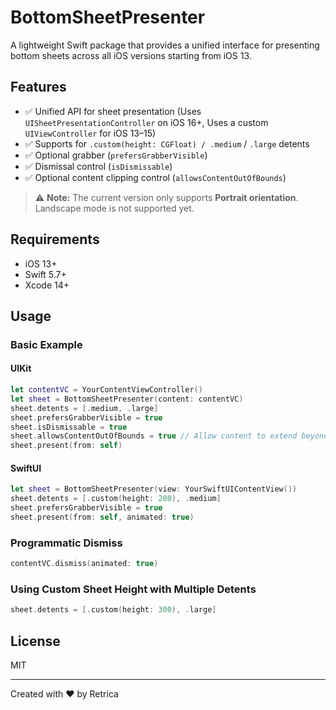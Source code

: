 # BottomSheetPresenter

A lightweight Swift package that provides a unified interface for presenting bottom sheets across all iOS versions starting from iOS 13.


## Features

- ✅ Unified API for sheet presentation (Uses `UISheetPresentationController` on iOS 16+, Uses a custom `UIViewController` for iOS 13–15)
- ✅ Supports for `.custom(height: CGFloat) / .medium` / `.large` detents
- ✅ Optional grabber (`prefersGrabberVisible`)
- ✅ Dismissal control (`isDismissable`)
- ✅ Optional content clipping control (`allowsContentOutOfBounds`)
> ⚠️ **Note:** The current version only supports **Portrait orientation**. Landscape mode is not supported yet.


## Requirements

- iOS 13+
- Swift 5.7+
- Xcode 14+


## Usage

### Basic Example

#### UIKit
```swift
let contentVC = YourContentViewController()
let sheet = BottomSheetPresenter(content: contentVC)
sheet.detents = [.medium, .large]
sheet.prefersGrabberVisible = true
sheet.isDismissable = true
sheet.allowsContentOutOfBounds = true // Allow content to extend beyond the sheet's bounds
sheet.present(from: self)
```

#### SwiftUI
```swift
let sheet = BottomSheetPresenter(view: YourSwiftUIContentView())
sheet.detents = [.custom(height: 200), .medium]
sheet.prefersGrabberVisible = true
sheet.present(from: self, animated: true)
```

### Programmatic Dismiss

```swift
contentVC.dismiss(animated: true)
```

### Using Custom Sheet Height with Multiple Detents

```swift
sheet.detents = [.custom(height: 300), .large]
```


## License

MIT

---

Created with ❤️ by Retrica
